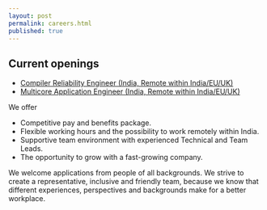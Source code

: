 ```yaml
---
layout: post
permalink: careers.html
published: true
---
```


## Current openings

* [Compiler Reliability Engineer (India, Remote within India/EU/UK)](compiler_reliability_engineer.html)
* [Multicore Application Engineer (India, Remote within India/EU/UK)](multicore_application_engineer.html)

We offer

* Competitive pay and benefits package.
* Flexible working hours and the possibility to work remotely within India.
* Supportive team environment with experienced Technical and Team Leads.
* The opportunity to grow with a fast-growing company.

We welcome applications from people of all backgrounds. We strive to create a
representative, inclusive and friendly team, because we know that different
experiences, perspectives and backgrounds make for a better workplace.
